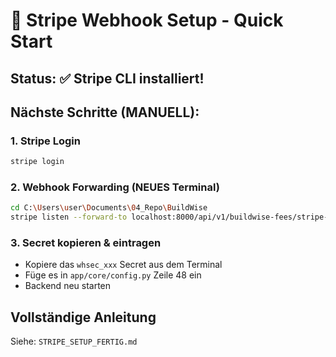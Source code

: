 # 🚀 Stripe Webhook Setup - Quick Start

## Status: ✅ Stripe CLI installiert!

## Nächste Schritte (MANUELL):

### 1. Stripe Login
```bash
stripe login
```

### 2. Webhook Forwarding (NEUES Terminal)
```bash
cd C:\Users\user\Documents\04_Repo\BuildWise
stripe listen --forward-to localhost:8000/api/v1/buildwise-fees/stripe-webhook
```

### 3. Secret kopieren & eintragen
- Kopiere das `whsec_xxx` Secret aus dem Terminal
- Füge es in `app/core/config.py` Zeile 48 ein
- Backend neu starten

## Vollständige Anleitung
Siehe: `STRIPE_SETUP_FERTIG.md`


